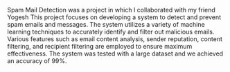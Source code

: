 Spam Mail Detection was a project in which I collaborated with my friend Yogesh
This project focuses on developing a system to detect and prevent spam emails and messages.
The system utilizes a variety of machine learning techniques to accurately identify and filter out malicious emails.
Various features such as email content analysis, sender reputation, content filtering, and recipient filtering are employed to ensure maximum effectiveness.
The system was tested with a large dataset and we achieved an accuracy of 99%.